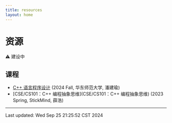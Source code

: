 ```yaml
---
title: resources
layout: home
---
```


# 资源

⚠️ 建设中

## 课程

-   [C++ 语言程序设计](https://math.ecnu.edu.cn/~jypan/Teaching/Cpp/) (2024 Fall, 华东师范大学, 潘建瑜)
-   [CSE/CS101：C++ 编程抽象思维](CSE/CS101：C++ 编程抽象思维) (2023 Spring, StickMind, 薛浩)

---

Last updated: Wed Sep 25 21:25:52 CST 2024